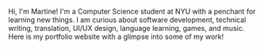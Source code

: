 Hi, I'm Martine!
I'm a Computer Science student at NYU with a penchant for learning new things. I am curious about software development, technical writing, translation, UI/UX design, language learning, games, and music. Here is my portfolio website with a glimpse into some of my work!
